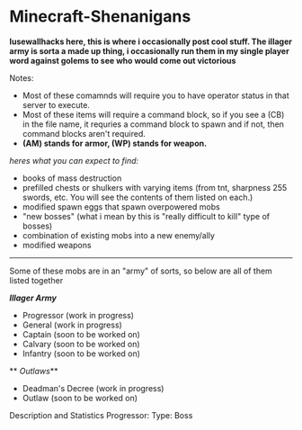 # Minecraft-Shenanigans
**Iusewallhacks here, this is where i occasionally post cool stuff. The illager army is sorta a made up thing, i occasionally run them in my single player word against golems to see who would come out victorious**

Notes:
- Most of these comamnds will require you to have operator status in that server to execute.
- Most of these items will require a command block, so if you see a (CB) in the file name, it requries a command block to spawn and if not, then command blocks aren't required.
- **(AM) stands for armor, (WP) stands for weapon.**

_heres what you can expect to find:_
- books of mass destruction
- prefilled chests or shulkers with varying items (from tnt, sharpness 255 swords, etc. You will see the contents of them listed on each.)
- modified spawn eggs that spawn overpowered mobs
- "new bosses" (what i mean by this is "really difficult to kill" type of bosses)
- combination of existing mobs into a new enemy/ally
- modified weapons
---------------------------------------------------------------------------------

Some of these mobs are in an "army" of sorts, so below are all of them listed together

**_Illager Army_**
- Progressor (work in progress)
- General (work in progress)
- Captain (soon to be worked on)
- Calvary (soon to be worked on)
- Infantry (soon to be worked on)

**  _Outlaws_**
  
- Deadman's Decree (work in progress)
- Outlaw (soon to be worked on)


Description and Statistics
Progressor:
Type: Boss
